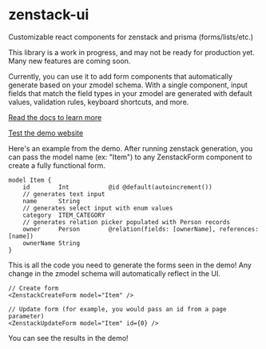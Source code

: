 # zenstack-ui

Customizable react components for zenstack and prisma (forms/lists/etc.)

This library is a work in progress, and may not be ready for production yet. Many new features are coming soon.

Currently, you can use it to add form components that automatically generate based on your zmodel schema. With a single component, input fields that match the field types in your zmodel are generated with default values, validation rules, keyboard shortcuts, and more.

[Read the docs to learn more](https://kirankunigiri.notion.site/zenstack-ui-docs-13be451fa71180c7b446ea03eb6e02f6)

[Test the demo website](https://zenstack-ui-demo.kirankunigiri.com)

Here's an example from the demo. After running zenstack generation, you can pass the model name (ex: "Item") to any ZenstackForm component to create a fully functional form.

```prisma
model Item {
	id        Int           @id @default(autoincrement())
	// generates text input
	name      String
	// generates select input with enum values
	category  ITEM_CATEGORY
	// generates relation picker populated with Person records
	owner     Person        @relation(fields: [ownerName], references: [name])
	ownerName String
}
```

This is all the code you need to generate the forms seen in the demo! Any change in the zmodel schema will automatically reflect in the UI.

```tsx
// Create form
<ZenstackCreateForm model="Item" />

// Update form (for example, you would pass an id from a page parameter)
<ZenstackUpdateForm model="Item" id={0} />
```

You can see the results in the demo!
